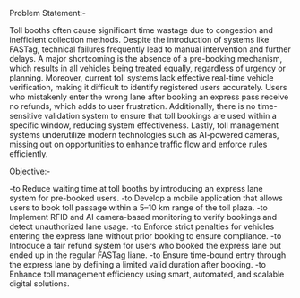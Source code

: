 Problem Statement:-

Toll booths often cause significant time wastage due to congestion and inefficient collection methods. Despite the introduction of systems like FASTag, technical failures frequently lead to manual intervention and further delays. A major shortcoming is the absence of a pre-booking mechanism, which results in all vehicles being treated equally, regardless of urgency or planning. Moreover, current toll systems lack effective real-time vehicle verification, making it difficult to identify registered users accurately. Users who mistakenly enter the wrong lane after booking an express pass receive no refunds, which adds to user frustration. Additionally, there is no time-sensitive validation system to ensure that toll bookings are used within a specific window, reducing system effectiveness. Lastly, toll management systems underutilize modern technologies such as AI-powered cameras, missing out on opportunities to enhance traffic flow and enforce rules efficiently.

Objective:-

-to Reduce waiting time at toll booths by introducing an express lane system for pre-booked users. -to Develop a mobile application that allows users to book toll passage within a 5–10 km range of the toll plaza. -to Implement RFID and AI camera-based monitoring to verify bookings and detect unauthorized lane usage. -to Enforce strict penalties for vehicles entering the express lane without prior booking to ensure compliance. -to Introduce a fair refund system for users who booked the express lane but ended up in the regular FASTag liane. -to Ensure time-bound entry through the express lane by defining a limited valid duration after booking. -to Enhance toll management efficiency using smart, automated, and scalable digital solutions.

